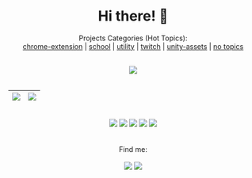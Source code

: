 <div align="center">
   <h1>Hi there! 👋</h1>
   <p>
      Projects Categories (Hot Topics):</br>
      <a href="https://github.com/search?q=user%3Ajeanmichelmorin+chrome-extension">chrome-extension</a> | 
      <a href="https://github.com/jeanmichelmorin-school-projects">school</a> | 
      <a href="https://github.com/search?q=user%3Ajeanmichelmorin+utility">utility</a> | 
      <a href="https://github.com/search?q=user%3Ajeanmichelmorin+twitch">twitch</a> | 
      <a href="https://github.com/search?q=user%3Ajeanmichelmorin+unity-asset">unity-assets</a> | 
      <a href="https://github.com/search?q=topics%3A0+user%3Ajeanmichelmorin&type=Repositories&ref=advsearch&l=&l=">no topics</a>
   </p></br>
   <img src="https://img.shields.io/badge/profile_visits-6.1k-blue?style=flat-square"/>
   
   </br>
   </br>
   
   <img src="https://github-readme-stats.vercel.app/api?username=jeanmichelmorin&bg_color=30,e96443,904e95&title_color=fff&text_color=fff"/>            |  <img src="https://github-readme-stats.vercel.app/api/top-langs/?username=jeanmichelmorin&bg_color=30,e96443,904e95&title_color=fff&text_color=fff&layout=compact"/>
   :-------------------------:|:-------------------------:
   
<!--
   Solarized dark             |  Solarized Ocean
   :-------------------------:|:-------------------------:
   ![](https://github-readme-stats.vercel.app/api?username=jeanmichelmorin&bg_color=30,e96443,904e95&title_color=fff&text_color=fff)  |  ![](https://github-readme-stats.vercel.app/api/top-langs/?username=jeanmichelmorin&bg_color=30,e96443,904e95&title_color=fff&text_color=fff&layout=compact") 
-->
   
</div>

</br>
<!--
<div align="center">
   <a href="#">
      <img src="https://github-readme-stats.vercel.app/api?username=jeanmichelmorin&bg_color=30,e96443,904e95&title_color=fff&text_color=fff" />
     <img src="https://github-profile-summary-cards.vercel.app/api/cards/profile-details?username=jeanmichelmorin&theme=vue"/>
   </a>
   </br>
   </br>
   <a href="#">
     <img src="https://github-readme-stats.vercel.app/api/top-langs/?username=jeanmichelmorin&bg_color=30,e96443,904e95&title_color=fff&text_color=fff&layout=compact" />
   </a>
</div>
-->


<div align="center">
   <img src="https://img.shields.io/badge/Visual_Studio-5C2D91?style=for-the-badge&logo=visual%20studio&logoColor=white"/>
   <img src="https://img.shields.io/badge/Visual_Studio_Code-0078D4?style=for-the-badge&logo=visual%20studio%20code&logoColor=white"/>
   <img src="https://img.shields.io/badge/IntelliJIDEA-000000.svg?style=for-the-badge&logo=intellij-idea&logoColor=white"/>
   <img src="https://img.shields.io/badge/Eclipse-2C2255?style=for-the-badge&logo=eclipse&logoColor=white"/>
   <img src="https://img.shields.io/badge/sublime_text-%23575757.svg?&style=for-the-badge&logo=sublime-text&logoColor=important"/>
</div>

</br>
</br>

<div align="center">
   Find me:</br></br>
   <a href="https://codepen.io/jeanmichelmorin"><img src="https://img.shields.io/badge/Codepen-000000?style=for-the-badge&logo=codepen&logoColor=white"/></a>
   <a href="https://stackoverflow.com/users/10903421/jean-michel-morin"><img src="https://img.shields.io/badge/Stack_Overflow-FE7A16?style=for-the-badge&logo=stack-overflow&logoColor=white"/></a>
</div>



<!--
**jeanmichelmorin/jeanmichelmorin** is a ✨ _special_ ✨ repository because its `README.md` (this file) appears on your GitHub profile.

Here are some ideas to get you started:

- 🔭 I’m currently working on ...
- 🌱 I’m currently learning ...
- 👯 I’m looking to collaborate on ...
- 🤔 I’m looking for help with ...
- 💬 Ask me about ...
- 📫 How to reach me: ...
- 😄 Pronouns: ...
- ⚡ Fun fact: ...
-->
